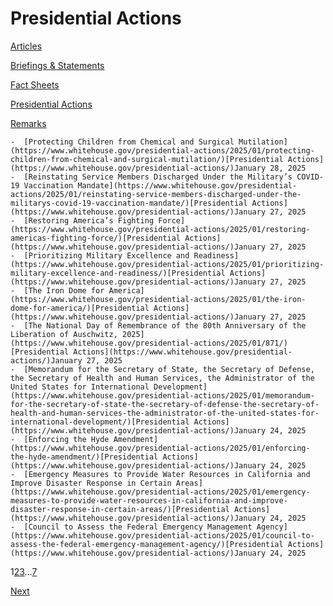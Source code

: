 # 					Presidential Actions				

[Articles](/articles/)

[Briefings &amp; Statements](/briefings-statements/)

[Fact Sheets](/fact-sheets/)

[Presidential Actions](/presidential-actions/)

[Remarks](/remarks/)

    -  [Protecting Children from Chemical and Surgical Mutilation](https://www.whitehouse.gov/presidential-actions/2025/01/protecting-children-from-chemical-and-surgical-mutilation/)[Presidential Actions](https://www.whitehouse.gov/presidential-actions/)January 28, 2025 
    -  [Reinstating Service Members Discharged Under the Military’s COVID-19 Vaccination Mandate](https://www.whitehouse.gov/presidential-actions/2025/01/reinstating-service-members-discharged-under-the-militarys-covid-19-vaccination-mandate/)[Presidential Actions](https://www.whitehouse.gov/presidential-actions/)January 27, 2025 
    -  [Restoring America’s Fighting Force](https://www.whitehouse.gov/presidential-actions/2025/01/restoring-americas-fighting-force/)[Presidential Actions](https://www.whitehouse.gov/presidential-actions/)January 27, 2025 
    -  [Prioritizing Military Excellence and Readiness](https://www.whitehouse.gov/presidential-actions/2025/01/prioritizing-military-excellence-and-readiness/)[Presidential Actions](https://www.whitehouse.gov/presidential-actions/)January 27, 2025 
    -  [The Iron Dome for America](https://www.whitehouse.gov/presidential-actions/2025/01/the-iron-dome-for-america/)[Presidential Actions](https://www.whitehouse.gov/presidential-actions/)January 27, 2025 
    -  [The National Day of Remembrance of the 80th Anniversary of the Liberation of Auschwitz, 2025](https://www.whitehouse.gov/presidential-actions/2025/01/871/)[Presidential Actions](https://www.whitehouse.gov/presidential-actions/)January 27, 2025 
    -  [Memorandum for the Secretary of State, the Secretary of Defense, the Secretary of Health and Human Services, the Administrator of the United States for International Development](https://www.whitehouse.gov/presidential-actions/2025/01/memorandum-for-the-secretary-of-state-the-secretary-of-defense-the-secretary-of-health-and-human-services-the-administrator-of-the-united-states-for-international-development/)[Presidential Actions](https://www.whitehouse.gov/presidential-actions/)January 24, 2025 
    -  [Enforcing the Hyde Amendment](https://www.whitehouse.gov/presidential-actions/2025/01/enforcing-the-hyde-amendment/)[Presidential Actions](https://www.whitehouse.gov/presidential-actions/)January 24, 2025 
    -  [Emergency Measures to Provide Water Resources in California and Improve Disaster Response in Certain Areas](https://www.whitehouse.gov/presidential-actions/2025/01/emergency-measures-to-provide-water-resources-in-california-and-improve-disaster-response-in-certain-areas/)[Presidential Actions](https://www.whitehouse.gov/presidential-actions/)January 24, 2025 
    -  [Council to Assess the Federal Emergency Management Agency](https://www.whitehouse.gov/presidential-actions/2025/01/council-to-assess-the-federal-emergency-management-agency/)[Presidential Actions](https://www.whitehouse.gov/presidential-actions/)January 24, 2025 

1[2](https://www.whitehouse.gov/presidential-actions/page/2/)[3](https://www.whitehouse.gov/presidential-actions/page/3/)…[7](https://www.whitehouse.gov/presidential-actions/page/7/)

[Next](https://www.whitehouse.gov/presidential-actions/page/2/)
